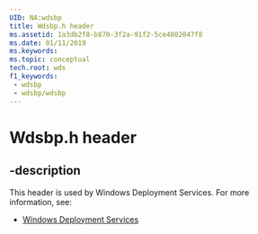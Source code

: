 ```yaml
---
UID: NA:wdsbp
title: Wdsbp.h header
ms.assetid: 1a3db2f8-b870-3f2a-91f2-5ce4802047f8
ms.date: 01/11/2019
ms.keywords: 
ms.topic: conceptual
tech.root: wds
f1_keywords:
 - wdsbp
 - wdsbp/wdsbp
---
```


# Wdsbp.h header


## -description

This header is used by Windows Deployment Services. For more information, see:

- [Windows Deployment Services](../_wds/index.md)

